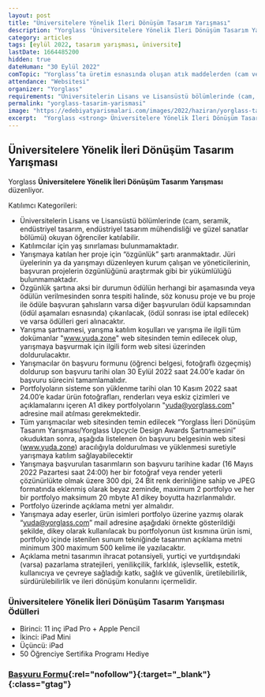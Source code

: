 ```yaml
---
layout: post
title: "Üniversitelere Yönelik İleri Dönüşüm Tasarım Yarışması"
description: "Yorglass 'Üniversitelere Yönelik İleri Dönüşüm Tasarım Yarışması' düzenliyor."
category: articles
tags: [eylül 2022, tasarım yarışması, üniversite]
lastDate: 1664485200
hidden: true
dateHuman: "30 Eylül 2022"
comTopic: "Yorglass’ta üretim esnasında oluşan atık maddelerden (cam ve kağıt) ileri dönüşüm prensibiyle üretilebilir ve ticarileştirilebilir bir ürün tasarımı ortaya konulması."
attendance: "Websitesi"
organizer: "Yorglass"
requirements: "Üniversitelerin Lisans ve Lisansüstü bölümlerinde (cam, seramik, endüstriyel tasarım, endüstriyel tasarım mühendisliği ve güzel sanatlar bölümü) okuyan öğrenciler katılabilir."
permalink: "yorglass-tasarim-yarismasi"
image: "https://edebiyatyarismalari.com/images/2022/haziran/yorglass-tasarim-yarismasi.jpg"
excerpt:  "Yorglass <strong> Üniversitelere Yönelik İleri Dönüşüm Tasarım Yarışması </strong> düzenliyor."
---
```


## Üniversitelere Yönelik İleri Dönüşüm Tasarım Yarışması
Yorglass **Üniversitelere Yönelik İleri Dönüşüm Tasarım Yarışması** düzenliyor.  

Katılımcı Kategorileri:
- Üniversitelerin Lisans ve Lisansüstü bölümlerinde (cam, seramik, endüstriyel tasarım, endüstriyel tasarım mühendisliği ve güzel sanatlar bölümü) okuyan öğrenciler katılabilir.
- Katılımcılar için yaş sınırlaması bulunmamaktadır.
- Yarışmaya katılan her proje için “özgünlük” şartı aranmaktadır. Jüri üyelerinin ya da yarışmayı düzenleyen kurum çalışan ve yöneticilerinin, başvuran projelerin özgünlüğünü araştırmak gibi bir yükümlülüğü bulunmamaktadır. 
- Özgünlük şartına aksi bir durumun ödülün herhangi bir aşamasında veya ödülün verilmesinden sonra tespiti halinde, söz konusu proje ve bu proje ile ödüle başvuran şahısların varsa diğer başvuruları ödül kapsamından (ödül aşamaları esnasında) çıkarılacak, (ödül sonrası ise iptal edilecek) ve varsa ödülleri geri alınacaktır.
- Yarışma şartnamesi, yarışma katılım koşulları ve yarışma ile ilgili tüm dokümanlar "www.yuda.zone" web sitesinden temin edilecek olup, yarışmaya başvurmak için ilgili form web sitesi üzerinden doldurulacaktır.
- Yarışmacılar ön başvuru formunu (öğrenci belgesi, fotoğraflı özgeçmiş) doldurup son başvuru tarihi olan 30 Eylül 2022 saat 24.00’e kadar ön başvuru sürecini tamamlamalıdır.
- Portfolyoların sisteme son yüklenme tarihi olan 10 Kasım 2022 saat 24.00’e kadar ürün fotoğrafları, renderları veya eskiz çizimleri ve açıklamalarını içeren A1 dikey portfolyoların "yuda@yorglass.com" adresine mail atılması gerekmektedir.
- Tüm yarışmacılar web sitesinden temin edilecek “Yorglass İleri Dönüşüm Tasarım Yarışması/Yorglass Upcycle Design Awards Şartnamesini” okuduktan sonra, aşağıda listelenen ön başvuru belgesinin web sitesi (www.yuda.zone) aracılığıyla doldurulması ve yüklenmesi suretiyle yarışmaya katılım sağlayabilecektir
- Yarışmaya başvurulan tasarımların son başvuru tarihine kadar (16 Mayıs 2022 Pazartesi saat 24:00) her bir fotoğraf veya render yeterli çözünürlükte olmak üzere 300 dpi, 24 Bit renk derinliğine sahip ve JPEG formatında eklenmiş olarak beyaz zeminde, maximum 2 portfolyo ve her bir portfolyo maksimum 20 mbyte A1 dikey boyutta hazırlanmalıdır. 
- Portfolyo üzerinde açıklama metni yer almalıdır. 
- Yarışmaya aday eserler, ürün isimleri portfolyo üzerine yazmış olarak “yuda@yorglass.com” mail adresine aşağıdaki örnekte gösterildiği şekilde, dikey olarak kullanılacak bu portfolyonun üst kısmına ürün ismi, portfolyo içinde istenilen sunum tekniğinde tasarımın açıklama metni minimum 300 maximum 500 kelime ile yazılacaktır. 
- Açıklama metni tasarımın ihracat potansiyeli, yurtiçi ve yurtdışındaki (varsa) pazarlama stratejileri, yenilikçilik, farklılık, işlevsellik, estetik, kullanıcıya ve çevreye sağladığı katkı, sağlık ve güvenlik, üretilebilirlik, sürdürülebilirlik ve ileri dönüşüm konularını içermelidir.


### Üniversitelere Yönelik İleri Dönüşüm Tasarım Yarışması Ödülleri
- Birinci: 11 inç iPad Pro + Apple Pencil
- İkinci: iPad Mini
- Üçüncü: iPad 
- 50 Öğrenciye Sertifika Programı Hediye


### [Başvuru Formu](https://yuda.zone/?ref=edebiyatyarismalari.com){:rel="nofollow"}{:target="_blank"}{:class="gtag"}